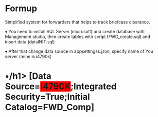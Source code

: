 # Formup

Simplified system for forwarders that helps to track briefcase clearance.

♦ You need to install SQL Server (microsoft) and create database with Management studio,
then create tables with script (FWD_create.sql) and insert data (dataINIT.sql)

♦ After that change data source in appsettingss.json, specify name of You server (mine is i4790k)<h1>•/h1>
[Data Source=<b style="background-color:red;">I4790K</b>;Integrated Security=True;Initial Catalog=FWD_Comp]
